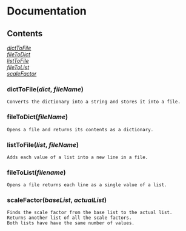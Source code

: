 # Documentation

## Contents
[*dictToFile*](https://github.com/CyanSheepMedia/cyanpy/blob/master/DOCUMENTATION.md#dicttofiledict-filename)    
[*fileToDict*](https://github.com/CyanSheepMedia/cyanpy/blob/master/DOCUMENTATION.md#filetodictfilename)   
[*listToFile*](https://github.com/CyanSheepMedia/cyanpy/blob/master/DOCUMENTATION.md#listtofilelist-filename)    
[*fileToList*](https://github.com/CyanSheepMedia/cyanpy/blob/master/DOCUMENTATION.md#filetolistfilename)      
[*scaleFactor*](https://github.com/CyanSheepMedia/cyanpy/blob/master/DOCUMENTATION.md#scalefactorbaselist-actuallist)

### dictToFile(*dict*, *fileName*)
	Converts the dictionary into a string and stores it into a file.
	
### fileToDict(*fileName*)
	Opens a file and returns its contents as a dictionary.

### listToFile(*list*, *fileName*)
	Adds each value of a list into a new line in a file. 
	
### fileToList(*filename*)
	Opens a file returns each line as a single value of a list.
	
### scaleFactor(*baseList*, *actualList*)
	Finds the scale factor from the base list to the actual list. 
	Returns another list of all the scale factors.
	Both lists have have the same number of values.
